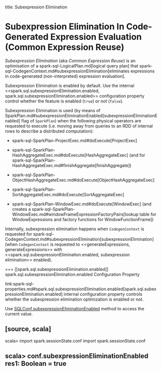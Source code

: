 title: Subexpression Elimination

# Subexpression Elimination In Code-Generated Expression Evaluation (Common Expression Reuse)

*Subexpression Elimination* (aka *Common Expression Reuse*) is an optimisation of a spark-sql-LogicalPlan.md[logical query plan] that spark-sql-CodegenContext.md#subexpressionElimination[eliminates expressions in code-generated (non-interpreted) expression evaluation].

Subexpression Elimination is enabled by default. Use the internal <<spark.sql.subexpressionElimination.enabled, spark.sql.subexpressionElimination.enabled>> configuration property control whether the feature is enabled (`true`) or not (`false`).

Subexpression Elimination is used (by means of SparkPlan.md#subexpressionEliminationEnabled[subexpressionEliminationEnabled] flag of `SparkPlan`) when the following physical operators are requested to execute (i.e. moving away from queries to an RDD of internal rows to describe a distributed computation):

* spark-sql-SparkPlan-ProjectExec.md#doExecute[ProjectExec]

* spark-sql-SparkPlan-HashAggregateExec.md#doExecute[HashAggregateExec] (and for spark-sql-SparkPlan-HashAggregateExec.md#finishAggregate[finishAggregate])

* spark-sql-SparkPlan-ObjectHashAggregateExec.md#doExecute[ObjectHashAggregateExec]

* spark-sql-SparkPlan-SortAggregateExec.md#doExecute[SortAggregateExec]

* spark-sql-SparkPlan-WindowExec.md#doExecute[WindowExec] (and creates a spark-sql-SparkPlan-WindowExec.md#windowFrameExpressionFactoryPairs[lookup table for WindowExpressions and factory functions for WindowFunctionFrame])

Internally, subexpression elimination happens when `CodegenContext` is requested for spark-sql-CodegenContext.md#subexpressionElimination[subexpressionElimination] (when `CodegenContext` is requested to <<generateExpressions, generateExpressions>> with <<spark.sql.subexpressionElimination.enabled, subexpression elimination>> enabled).

=== [[spark.sql.subexpressionElimination.enabled]] spark.sql.subexpressionElimination.enabled Configuration Property

link:spark-sql-properties.md#spark.sql.subexpressionElimination.enabled[spark.sql.subexpressionElimination.enabled] internal configuration property controls whether the subexpression elimination optimization is enabled or not.

Use [SQLConf.subexpressionEliminationEnabled](SQLConf.md#subexpressionEliminationEnabled) method to access the current value.

[source, scala]
----
scala> import spark.sessionState.conf
import spark.sessionState.conf

scala> conf.subexpressionEliminationEnabled
res1: Boolean = true
----

